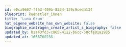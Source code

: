 ```yaml
---
id: e0ca9607-ff53-409b-8354-129c9ceda134
blueprint: kuenstler_innen
title: 'Luna Grun'
hat_eigene_website_has_own_website: false
biographie_eintragen_create_artist_s_biography: false
updated_by: b1a43fd3-c865-4122-b6cc-50cfa81a1985
updated_at: 1656700238
---
```

